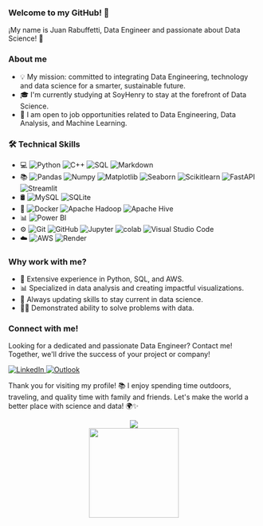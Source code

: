 ### Welcome to my GitHub! 👋

¡My name is Juan Rabuffetti, Data Engineer and passionate about Data Science! 🚀

### About me
* 💡 My mission: committed to integrating Data Engineering, technology and data science for a smarter, sustainable future.
* 🎓 I'm currently studying at SoyHenry to stay at the forefront of Data Science.
* 💼 I am open to job opportunities related to Data Engineering, Data Analysis, and Machine Learning.

### 🛠  Technical Skills
* 💻 
![Python](https://img.shields.io/badge/-Python-333333?style=flat&logo=python)
![C++](https://img.shields.io/badge/-C++-333333?style=flat&logo=Cplusplus&logoColor=276DC3)
![SQL](https://img.shields.io/badge/-SQL-333333?style=flat&logo=MySQL)
![Markdown](https://img.shields.io/badge/-Markdown-333333?style=flat&logo=markdown)
* 📚
![Pandas](https://img.shields.io/badge/-Pandas-333333?style=flat&logo=pandas) 
![Numpy](https://img.shields.io/badge/-Numpy-333333?style=flat&logo=numpy) 
![Matplotlib](https://img.shields.io/badge/-Matplotlib-333333?style=flat&logo=matplotlib) 
![Seaborn](https://img.shields.io/badge/-Seaborn-333333?style=flat&logo=seaborn) 
![Scikitlearn](https://img.shields.io/badge/-Scikitlearn-333333?style=flat&logo=scikitlearn) 
![FastAPI](https://img.shields.io/badge/-FastAPI-333333?style=flat&logo=fastapi)
![Streamlit](https://img.shields.io/badge/-Streamlit-333333?style=flat&logo=streamlit)
* 🛢
![MySQL](https://img.shields.io/badge/-MySQL-333333?style=flat&logo=MySQL)
![SQLite](https://img.shields.io/badge/-SQLite-333333?style=flat&logo=sqlite) 
* 🔧
![Docker](https://img.shields.io/badge/-Docker-333333?style=flat&logo=docker)
![Apache Hadoop](https://img.shields.io/badge/-Apache%20Hadoop-333333?style=flat&logo=apache-hadoop)
![Apache Hive](https://img.shields.io/badge/-Apache%20Hive-333333?style=flat&logo=apache-hive)
* 📊
![Power BI](https://img.shields.io/badge/-Power%20BI-333333?style=flat&logo=powerbi)
* ⚙️
![Git](https://img.shields.io/badge/-Git-333333?style=flat&logo=git)
![GitHub](https://img.shields.io/badge/-GitHub-333333?style=flat&logo=github)
![Jupyter](https://img.shields.io/badge/-Jupyter-333333?style=flat&logo=jupyter)
![colab](https://img.shields.io/badge/-colab-333333?style=flat&logo=colabbadge)
![Visual Studio Code](https://img.shields.io/badge/-Visual%20Studio%20Code-333333?style=flat&logo=visual-studio-code&logoColor=007ACC)
* ☁️
![AWS](https://img.shields.io/badge/-AWS-333333?style=flat&logo=AWS)
![Render](https://img.shields.io/badge/-Render-333333?style=flat&logo=render)



### Why work with me?
* 💼 Extensive experience in Python, SQL, and AWS.
* 📊 Specialized in data analysis and creating impactful visualizations.
* 🌱 Always updating skills to stay current in data science.
* 👨‍💼 Demonstrated ability to solve problems with data.

### Connect with me!
Looking for a dedicated and passionate Data Engineer? Contact me! Together, we'll drive the success of your project or company!

<p>
  <a href="https://www.linkedin.com/in/juan-rabuffetti/">
    <img alt="LinkedIn" src="https://img.shields.io/badge/LinkedIn-0077B5?style=for-the-badge&logo=linkedin&logoColor=white"alt="Linkedin">    
  </a>
  <a href='mailto:juan_rabuffetti@hotmail.com'>
    <img src="https://img.shields.io/badge/Outlook-D14836?style=for-the-badge&logo=outlook&logoColor=white" alt="Outlook"/>
  </a>
</p>

Thank you for visiting my profile! 📚 I enjoy spending time outdoors, traveling, and quality time with family and friends. Let's make the world a better place with science and data! 🌍✨

<div align="center">
  <a href="https://github.com/jrabuffetti/jrabuffetti">
    <img src="https://github-readme-stats.vercel.app/api?username=jrabuffetti&repo=jrabuffetti&theme=custom&bg_color=0D1117&title_color=FFFFFF&text_color=FFFFFF&border_color=8B949E" />
    <br/>
    <img height="180em" src="https://github-readme-stats.vercel.app/api/top-langs/?username=jrabuffetti&theme=custom&bg_color=0D1117&title_color=FFFFFF&text_color=FFFFFF&border_color=8B949E" />

  </a>
</div>